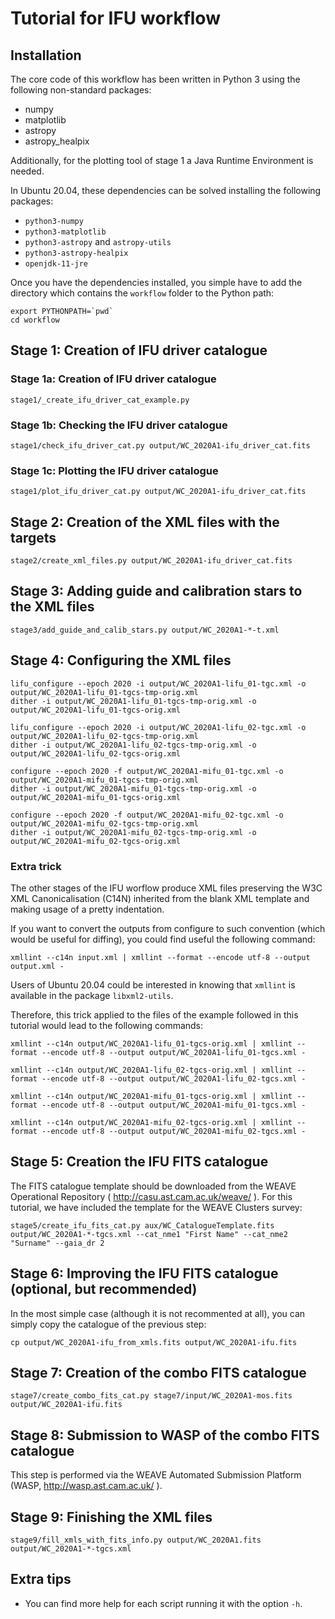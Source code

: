 Tutorial for IFU workflow
=========================

Installation
------------

The core code of this workflow has been written in Python 3 using the following
non-standard packages:

- numpy
- matplotlib
- astropy
- astropy_healpix

Additionally, for the plotting tool of stage 1 a Java Runtime Environment is
needed.

In Ubuntu 20.04, these dependencies can be solved installing the following
packages:

- `python3-numpy`
- `python3-matplotlib`
- `python3-astropy` and `astropy-utils`
- `python3-astropy-healpix`
- `openjdk-11-jre`

Once you have the dependencies installed, you simple have to add the directory
which contains the `workflow` folder to the Python path:

```
export PYTHONPATH=`pwd`
cd workflow
```

Stage 1: Creation of IFU driver catalogue
-----------------------------------------

### Stage 1a: Creation of IFU driver catalogue

```
stage1/_create_ifu_driver_cat_example.py
```

### Stage 1b: Checking the IFU driver catalogue

```
stage1/check_ifu_driver_cat.py output/WC_2020A1-ifu_driver_cat.fits
```

### Stage 1c: Plotting the IFU driver catalogue

```
stage1/plot_ifu_driver_cat.py output/WC_2020A1-ifu_driver_cat.fits
```

Stage 2: Creation of the XML files with the targets
---------------------------------------------------

```
stage2/create_xml_files.py output/WC_2020A1-ifu_driver_cat.fits
```

Stage 3: Adding guide and calibration stars to the XML files
------------------------------------------------------------

```
stage3/add_guide_and_calib_stars.py output/WC_2020A1-*-t.xml
```

Stage 4: Configuring the XML files
----------------------------------

```
lifu_configure --epoch 2020 -i output/WC_2020A1-lifu_01-tgc.xml -o output/WC_2020A1-lifu_01-tgcs-tmp-orig.xml
dither -i output/WC_2020A1-lifu_01-tgcs-tmp-orig.xml -o output/WC_2020A1-lifu_01-tgcs-orig.xml

lifu_configure --epoch 2020 -i output/WC_2020A1-lifu_02-tgc.xml -o output/WC_2020A1-lifu_02-tgcs-tmp-orig.xml
dither -i output/WC_2020A1-lifu_02-tgcs-tmp-orig.xml -o output/WC_2020A1-lifu_02-tgcs-orig.xml

configure --epoch 2020 -f output/WC_2020A1-mifu_01-tgc.xml -o output/WC_2020A1-mifu_01-tgcs-tmp-orig.xml
dither -i output/WC_2020A1-mifu_01-tgcs-tmp-orig.xml -o output/WC_2020A1-mifu_01-tgcs-orig.xml

configure --epoch 2020 -f output/WC_2020A1-mifu_02-tgc.xml -o output/WC_2020A1-mifu_02-tgcs-tmp-orig.xml
dither -i output/WC_2020A1-mifu_02-tgcs-tmp-orig.xml -o output/WC_2020A1-mifu_02-tgcs-orig.xml
```

### Extra trick

The other stages of the IFU worflow produce XML files preserving the W3C XML
Canonicalisation (C14N) inherited from the blank XML template and making usage
of a pretty indentation.

If you want to convert the outputs from configure to such convention (which
would be useful for diffing), you could find useful the following command:

```
xmllint --c14n input.xml | xmllint --format --encode utf-8 --output output.xml -
```

Users of Ubuntu 20.04 could be interested in knowing that `xmllint` is available
in the package `libxml2-utils`.

Therefore, this trick applied to the files of the example followed in this
tutorial would lead to the following commands:

```
xmllint --c14n output/WC_2020A1-lifu_01-tgcs-orig.xml | xmllint --format --encode utf-8 --output output/WC_2020A1-lifu_01-tgcs.xml -

xmllint --c14n output/WC_2020A1-lifu_02-tgcs-orig.xml | xmllint --format --encode utf-8 --output output/WC_2020A1-lifu_02-tgcs.xml -

xmllint --c14n output/WC_2020A1-mifu_01-tgcs-orig.xml | xmllint --format --encode utf-8 --output output/WC_2020A1-mifu_01-tgcs.xml -

xmllint --c14n output/WC_2020A1-mifu_02-tgcs-orig.xml | xmllint --format --encode utf-8 --output output/WC_2020A1-mifu_02-tgcs.xml -
```

Stage 5: Creation the IFU FITS catalogue
----------------------------------------

The FITS catalogue template should be downloaded from the WEAVE Operational
Repository ( http://casu.ast.cam.ac.uk/weave/ ). For this tutorial, we have
included the template for the WEAVE Clusters survey:

```
stage5/create_ifu_fits_cat.py aux/WC_CatalogueTemplate.fits output/WC_2020A1-*-tgcs.xml --cat_nme1 "First Name" --cat_nme2 "Surname" --gaia_dr 2
```

Stage 6: Improving the IFU FITS catalogue (optional, but recommended)
---------------------------------------------------------------------

In the most simple case (although it is not recommented at all), you can simply
copy the catalogue of the previous step:

```
cp output/WC_2020A1-ifu_from_xmls.fits output/WC_2020A1-ifu.fits
```

Stage 7: Creation of the combo FITS catalogue
---------------------------------------------

```
stage7/create_combo_fits_cat.py stage7/input/WC_2020A1-mos.fits output/WC_2020A1-ifu.fits
```

Stage 8: Submission to WASP of the combo FITS catalogue
-------------------------------------------------------

This step is performed via the WEAVE Automated Submission Platform (WASP,
http://wasp.ast.cam.ac.uk/ ).

Stage 9: Finishing the XML files
--------------------------------

```
stage9/fill_xmls_with_fits_info.py output/WC_2020A1.fits output/WC_2020A1-*-tgcs.xml
```

Extra tips
----------

- You can find more help for each script running it with the option `-h`.

